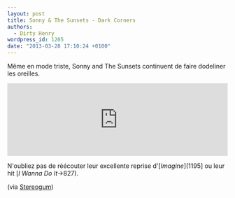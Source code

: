 ```yaml
---
layout: post
title: Sonny & The Sunsets - Dark Corners
authors:
  - Dirty Henry
wordpress_id: 1205
date: "2013-03-28 17:10:24 +0100"
---
```


Même en mode triste, Sonny and The Sunsets continuent de faire dodeliner les
oreilles.

<iframe width="100%" height="166" scrolling="no" frameborder="no" src="https://w.soundcloud.com/player/?url=http%3A%2F%2Fapi.soundcloud.com%2Ftracks%2F83836899"></iframe>

N'oubliez pas de réécouter leur excellente reprise d'[*Imagine*](1195] ou leur
hit [_I Wanna Do It_->827).

(via
[Stereogum](http://stereogum.com/1293871/sonny-and-the-sunsets-dark-corners/mp3s/))
